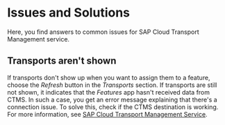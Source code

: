 <!-- loio240043adc3d240629d37eea7ca8348ff -->

# Issues and Solutions

Here, you find answers to common issues for SAP Cloud Transport Management service.



<a name="loio240043adc3d240629d37eea7ca8348ff__section_p4z_2ll_bdc"/>

## Transports aren't shown

If transports don't show up when you want to assign them to a feature, choose the *Refresh* button in the *Transports* section. If transports are still not shown, it indicates that the *Features* app hasn't received data from CTMS. In such a case, you get an error message explaining that there's a connection issue. To solve this, check if the CTMS destination is working. For more information, see [SAP Cloud Transport Management Service](sap-cloud-transport-management-service-8b4af2f.md).

